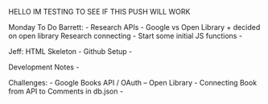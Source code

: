 HELLO IM TESTING TO SEE IF THIS PUSH WILL WORK

Monday To Do
Barrett: -
Research APIs - Google vs Open Library + decided on open library
Research connecting -
Start some initial JS functions -

Jeff:
HTML Skeleton -
Github Setup -

Development Notes -

Challenges: -
Google Books API / OAuth – Open Library -
Connecting Book from API to Comments in db.json -

